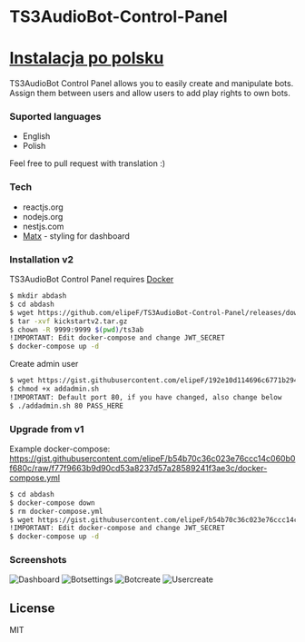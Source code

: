 # TS3AudioBot-Control-Panel

# [Instalacja po polsku](https://egcforum.pl/topic/3027-ts3audiobot-control-panel/)

TS3AudioBot Control Panel allows you to easily create and manipulate bots. Assign them between users and allow users to add play rights to own bots.

### Suported languages

- English
- Polish

Feel free to pull request with translation :)

### Tech

- reactjs.org
- nodejs.org
- nestjs.com
- [Matx](https://github.com/uilibrary/matx-react) - styling for dashboard

### Installation v2

TS3AudioBot Control Panel requires [Docker](https://docs.docker.com/engine/install/)

```sh
$ mkdir abdash
$ cd abdash
$ wget https://github.com/elipeF/TS3AudioBot-Control-Panel/releases/download/2.0.0/kickstartv2.tar.gz
$ tar -xvf kickstartv2.tar.gz
$ chown -R 9999:9999 $(pwd)/ts3ab
!IMPORTANT: Edit docker-compose and change JWT_SECRET
$ docker-compose up -d
```

Create admin user

```sh
$ wget https://gist.githubusercontent.com/elipeF/192e10d114696c6771b29466169cefd5/raw/64b960776c78a11aa30304ad71aa554d73429790/addadmin.sh
$ chmod +x addadmin.sh
!IMPORTANT: Default port 80, if you have changed, also change below
$ ./addadmin.sh 80 PASS_HERE
```

### Upgrade from v1

Example docker-compose: https://gist.githubusercontent.com/elipeF/b54b70c36c023e76ccc14c060b0f680c/raw/f77f9663b9d90cd53a8237d57a28589241f3ae3c/docker-compose.yml

```sh
$ cd abdash
$ docker-compose down
$ rm docker-compose.yml
$ wget https://gist.githubusercontent.com/elipeF/b54b70c36c023e76ccc14c060b0f680c/raw/f77f9663b9d90cd53a8237d57a28589241f3ae3c/docker-compose.yml
!IMPORTANT: Edit docker-compose and change JWT_SECRET
$ docker-compose up -d
```


### Screenshots

![Dashboard](https://i.imgur.com/qRQufwL.png)
![Botsettings](https://i.imgur.com/Iuk1HbI.png)
![Botcreate](https://i.imgur.com/8xObKLQ.png)
![Usercreate](https://i.imgur.com/b0LjaLc.png)

## License

MIT
